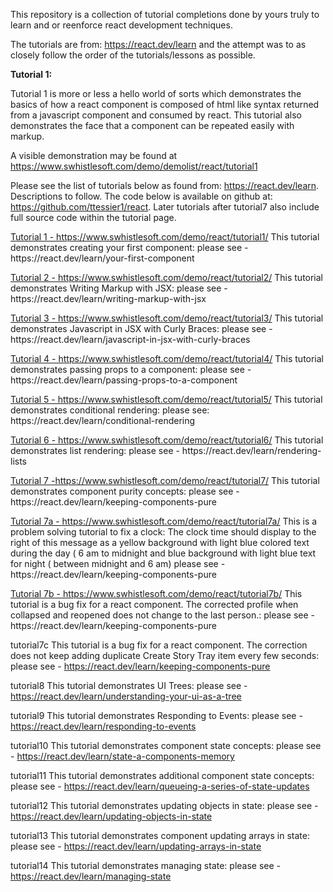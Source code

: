 This repository is a collection of tutorial completions done by yours truly to learn and or reenforce react development techniques.

The tutorials are from: https://react.dev/learn and the attempt was to as closely follow the order of the tutorials/lessons as possible.

<b>Tutorial 1:</b>
<p>Tutorial 1 is more or less a hello world of sorts which demonstrates the basics of how a react component is composed of html like syntax returned from a javascript component and consumed by react. This tutorial also demonstrates the face that a component can be repeated easily with markup.

A visible demonstration may be found at https://www.swhistlesoft.com/demo/demolist/react/tutorial1
</p>

Please see the list of tutorials below as found from: https://react.dev/learn. Descriptions to follow. The code below is available on github at: https://github.com/ttessier1/react. Later tutorials after tutorial7 also include full source code within the tutorial page.

<p>
<a href="https://www.swhistlesoft.com/demo/react/tutorial1/" title="https://www.swhistlesoft.com/demo/react/tutorial1/">Tutorial 1 - https://www.swhistlesoft.com/demo/react/tutorial1/</a>
This tutorial demonstrates creating your first component: please see - https://react.dev/learn/your-first-component
</p>

<p>
<a href="https://www.swhistlesoft.com/demo/react/tutorial2/" title="https://www.swhistlesoft.com/demo/react/tutorial2/">Tutorial 2 - https://www.swhistlesoft.com/demo/react/tutorial2/</a>
This tutorial demonstrates Writing Markup with JSX: please see - https://react.dev/learn/writing-markup-with-jsx
</p>
<p>
<a href="https://www.swhistlesoft.com/demo/react/tutorial3/" title="https://www.swhistlesoft.com/demo/react/tutorial3/">Tutorial 3 - https://www.swhistlesoft.com/demo/react/tutorial3/</a>
This tutorial demonstrates Javascript in JSX with Curly Braces: please see - https://react.dev/learn/javascript-in-jsx-with-curly-braces
</p>
<p>
<a href="https://www.swhistlesoft.com/demo/react/tutorial4/" title="https://www.swhistlesoft.com/demo/react/tutorial4/">Tutorial 4 - https://www.swhistlesoft.com/demo/react/tutorial4/</a>
This tutorial demonstrates passing props to a component: please see - https://react.dev/learn/passing-props-to-a-component
</p>

<p>
<a href="https://www.swhistlesoft.com/demo/react/tutorial5/" title="https://www.swhistlesoft.com/demo/react/tutorial5/">Tutorial 5 - https://www.swhistlesoft.com/demo/react/tutorial5/</a>
This tutorial demonstrates conditional rendering: please see: https://react.dev/learn/conditional-rendering
</p>
<p>
<a href="https://www.swhistlesoft.com/demo/react/tutorial6/" title="https://www.swhistlesoft.com/demo/react/tutorial6/">Tutorial 6 - https://www.swhistlesoft.com/demo/react/tutorial6/</a>
This tutorial demonstrates list rendering: please see - https://react.dev/learn/rendering-lists
</p>
<p>
<a href="https://www.swhistlesoft.com/demo/react/tutorial7/" title="https://www.swhistlesoft.com/demo/react/tutorial7/">Tutorial 7 -https://www.swhistlesoft.com/demo/react/tutorial7/</a>
This tutorial demonstrates component purity concepts: please see - https://react.dev/learn/keeping-components-pure
</p>
<p>
<a href="https://www.swhistlesoft.com/demo/react/tutorial7a/" title="https://www.swhistlesoft.com/demo/react/tutorial7a/">Tutorial 7a - https://www.swhistlesoft.com/demo/react/tutorial7a/</a>
This is a problem solving tutorial to fix a clock: The clock time should display to the right of this message as a yellow background with light blue colored text during the day ( 6 am to midnight and blue background with light blue text for night ( between midnight and 6 am) please see - https://react.dev/learn/keeping-components-pure
</p>
<p>
<a href="https://www.swhistlesoft.com/demo/react/tutorial7b/" title="https://www.swhistlesoft.com/demo/react/tutorial7b/">Tutorial 7b - https://www.swhistlesoft.com/demo/react/tutorial7b/</a>
This tutorial is a bug fix for a react component. The corrected profile when collapsed and reopened does not change to the last person.: please see - https://react.dev/learn/keeping-components-pure
</p>

tutorial7c
This tutorial is a bug fix for a react component. The correction does not keep adding duplicate Create Story Tray item every few seconds: please see - https://react.dev/learn/keeping-components-pure

tutorial8
This tutorial demonstrates UI Trees: please see - https://react.dev/learn/understanding-your-ui-as-a-tree

tutorial9
This tutorial demonstrates Responding to Events: please see - https://react.dev/learn/responding-to-events

tutorial10
This tutorial demonstrates component state concepts: please see - https://react.dev/learn/state-a-components-memory

tutorial11
This tutorial demonstrates additional component state concepts: please see - https://react.dev/learn/queueing-a-series-of-state-updates

tutorial12
This tutorial demonstrates updating objects in state: please see - https://react.dev/learn/updating-objects-in-state

tutorial13
This tutorial demonstrates component updating arrays in state: please see - https://react.dev/learn/updating-arrays-in-state

tutorial14
This tutorial demonstrates managing state: please see - https://react.dev/learn/managing-state
